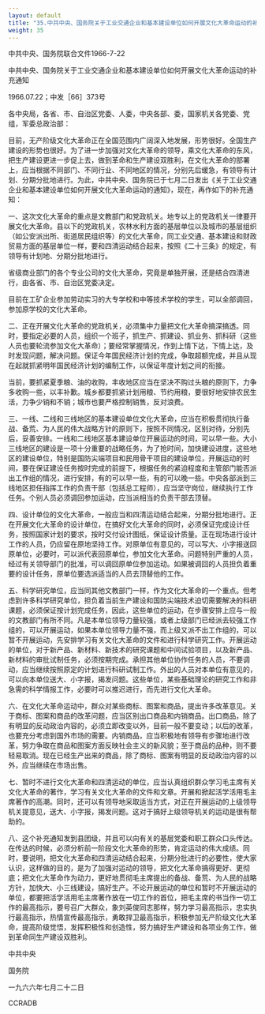 ```yaml
---
layout: default
title: "35.中共中央、国务院关于工业交通企业和基本建设单位如何开展文化大革命运动的补充通知"
weight: 35
---
```


中共中央、国务院联合文件1966-7-22

中共中央、国务院关于工业交通企业和基本建设单位如何开展文化大革命运动的补充通知

1966.07.22；中发［66］373号

各中央局，各省、市、自治区党委、人委，中央各部、委，国家机关各党委、党组，军委总政治部：

目前，无产阶级文化大革命正在全国范围内广阔深入地发展，形势很好。全国生产建设的形势也很好。为了进一步加强对文化大革命的领导，乘文化大革命的东风，把生产建设更进一步促上去，做到革命和生产建设双胜利，在文化大革命的部署上，应当根据不同部门、不同行业、不同地区的情况，分别先后缓急，有领导有计划、分期分批地进行。为此，中共中央、国务院已于七月二日发出《关于工业交通企业和基本建设单位如何开展文化大革命运动的通知》，现在，再作如下的补充通知：

一、这次文化大革命的重点是文教部门和党政机关。地专以上的党政机关一律要开展文化大革命。县以下的党政机关，农林水利方面的基层单位以及城市的基层组织（如公安派出所、街道居民组织等）的文化大革命，同工业交通、基本建设和财政贸易方面的基层单位一样，要和四清运动结合起来，按照《二十三条》的规定，有领导有计划地、分期分批地进行。

省级商业部门的各个专业公司的文化大革命，究竟是单独开展，还是结合四清进行，由各省、市、自治区党委决定。

目前在工矿企业参加劳动实习的大专学校和中等技术学校的学生，可以全部调回，参加原学校的文化大革命。

二、正在开展文化大革命的党政机关，必须集中力量把文化大革命搞深搞透。同时，要指定必要的人员，组织一个班子，抓生产、抓建设、抓业务、抓科研（这些人员也要轮流参加文化大革命）；要经常掌握情况，作到上情下达，下情上达，及时发现问题，解决问题。保证今年国民经济计划的完成，争取超额完成，并且从现在起就抓紧明年国民经济计划的编制工作，以保证年度计划之间的衔接。

当前，要抓紧夏季粮、油的收购，丰收地区应当在坚决不购过头粮的原则下，力争多收购一些，以丰补歉。城乡都要抓紧计划用粮、节约用粮，要很好地安排农民生活，力争少销和不销；城市也要严格控制销售，反对浪费。

三、一线、二线和三线地区的基本建设单位文化大革命，应当在积极贯彻执行备战、备荒、为人民的伟大战略方针的原则下，按照不同情况，区别对待，分别先后，妥善安排。一线和二线地区基本建设单位开展运动的时间，可以早一些。大小三线地区的建设是一项十分重要的战略任务，为了抢时间，加快建设进度，这些地区的建设单位，特别是国防尖端项目和民用骨干项目的建设单位，开展运动的时间，要在保证建设任务按时完成的前提下，根据任务的紧迫程度和主管部门能否派出工作组的情况，进行安排，有的可以早一些，有的可以晚一些。中央各部派到三线地区担任指挥工作的负责干部（包括总工程师），应当坚守岗位，继续执行工作任务。个别人员必须调回参加运动，应当派相当的负责干部去顶替。

四、设计单位的文化大革命，一般应当和四清运动结合起来，分期分批地进行。正在开展文化大革命的设计单位，在搞好文化大革命的同时，必须保证完成设计任务，按照国家计划的要求，按时交付设计图纸，保证设计质量。正在现场进行设计工作的人员，仍应留在原地坚持工作。对原单位有意见的，可以写大、小字报送回原单位，必要时，可以派代表回原单位，参加文化大革命。问题特别严重的人员，经过有关领导部门的批准，可以调回原单位参加运动。如果被调回的人员担负着重要的设计任务，原单位要选派适当的人员去顶替他的工作。

五、科学研究单位，应当同其他文教部门一样，作为文化大革命的一个重点。但考虑到许多科学研究单位，担负着当前生产建设和国防尖端技术迫切需要解决的科研课题，必须保证按计划完成任务，因此，这些单位的运动，在步骤安排上应与一般的文教部门有所不同。凡是本单位领导力量较强，或者上级部门已经派去较强工作组的，可以开展运动，如果本单位领导力量不强，而上级又派不出工作组的，可以暂不开展运动，先安排学习有关文化大革命的文件和进行科学研究工作。开展运动的单位，对于新产品、新材料、新技术的研究课题和中间试验项目，以及新产品、新材料的审批试制任务，必须按期完成。承担其他单位协作任务的人员，不要调动，应当继续按照原定的计划进行科研试制工作。外出的人员对本单位有意见的，可以向本单位送大、小字报，揭发问题。这些单位，某些基础理论的研究工作和非急需的科学情报工作，必要时可以推迟进行，而先进行文化大革命。

六、在文化大革命运动中，群众对某些商标、图案和商品，提出许多改革意见。关于商标、图案和商品的改革问题，应当区别出口商品和内销商品。出口商品，除了有明显的反动政治内容的，必须立即改变以外，目前一般不要变动；以后的改革，也要充分考虑到国外市场的需要。内销商品，应当积极地有领导有步骤地进行改革，努力争取在商品和图案方面反映社会主义的新风貌；至于商品的品种，则不要轻易取消。现在已经生产出来的商品，除了商标、图案有明显的反动政治内容的以外，应当继续在市场出售。

七、暂时不进行文化大革命和四清运动的单位，应当认真组织群众学习毛主席有关文化大革命的著作，学习有关文化大革命的文件和文章。开展和掀起活学活用毛主席著作的高潮。同时，还可以有领导地采取适当方式，对正在开展运动的上级领导机关提意见，送大、小字报，揭发问题。这对于搞好上级领导机关的运动是很有帮助的。

八、这个补充通知发到县团级，并且可以向有关的基层党委和职工群众口头传达。在传达的时候，必须分析前一阶段文化大革命的形势，肯定运动的伟大成绩。同时，要说明，把文化大革命和四清运动结合起来，分期分批进行的必要性，使大家认识，这样做的目的，是为了加强对运动的领导，把文化大革命搞得更好、更彻底；把文化大革命作为动力，更好地贯彻毛主席提出的备战、备荒、为人民的战略方针，加快大、小三线建设，搞好生产。不论开展运动的单位和暂时不开展运动的单位，都要把活学活用毛主席著作放在一切工作的首位，把毛主席的书当作一切工作的最高指示，要号召广大群众，象刘英俊同志那样，努力学习最高指示，忠实执行最高指示，热情宣传最高指示，勇敢捍卫最高指示，积极参加无产阶级文化大革命，提高阶级觉悟，发挥积极性和创造性，努力搞好生产建设和各项业务工作，做到革命同生产建设双胜利。

中共中央

国务院

一九六六年七月二十二日

CCRADB

